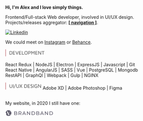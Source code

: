 **Hi, I'm Alex and I love simply things.**  

Frontend/Full-stack Web developer, involved in UI/UX design.  
Projects/releases aggregator: [**[ navigation ]**](https://github.com/hadabr/navigation).  

[![Linkedin](https://img.shields.io/badge/⋮-Linkedin-informational?style=flat&logo=Linkedin&logoColor=white&color=2a97d1)][Linkedin]  

We could meet on [Instagram] or [Behance].   

<img src = "https://raw.githubusercontent.com/hadabr/hadabr/master/assets/DEVELOPMENT.png"/>  

React Redux | 
NodeJS | 
Electron | 
ExpressJS | 
Javascript | 
Git    
React Native | 
AngularJS | 
SASS | 
Vue | 
PostgreSQL | 
Mongodb   
RestAPI | 
GraphQl | 
Webpack | 
Gulp | 
NGINX  

<img src = "https://raw.githubusercontent.com/hadabr/hadabr/master/assets/ui-design.png"/>  
Adobe XD | 
Adobe Photoshop | 
Figma  

&nbsp;  
My website, in 2020 I still have one:   
[![brandband](https://raw.githubusercontent.com/hadabr/hadabr/master/assets/brandband-1.png "brandband")](https://brandband.io/)  

   [linkedin]: <https://www.linkedin.com/in/alex-dovghii/>
   [instagram]: <https://www.instagram.com/pockethabr>
   [behance]: <https://www.behance.net/alexdovghi6c9c>
   [**navigation**]: <https://github.com/hadabr/navigation>
   [linkedin-logo]: https://raw.githubusercontent.com/MartinHeinz/MartinHeinz/master/linkedin-3-16.png 
